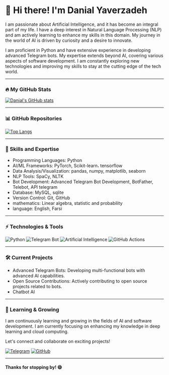 # 👋 Hi there! I'm Danial Yaverzadeh

I am passionate about Artificial Intelligence, and it has become an integral part of my life. I have a deep interest in Natural Language Processing (NLP) and am actively learning to enhance my skills in this domain. My journey in the world of AI is driven by curiosity and a desire to innovate.

I am proficient in Python and have extensive experience in developing advanced Telegram bots. My expertise extends beyond AI, covering various aspects of software development. I am constantly exploring new technologies and improving my skills to stay at the cutting edge of the tech world.

---

### 🔥 My GitHub Stats

[![Danial's GitHub stats](https://github-readme-stats.vercel.app/api?username=YourUsername&show_icons=true&theme=tokyonight)](https://github.com/YourUsername)

---

### 📊 GitHub Repositories

[![Top Langs](https://github-readme-stats.vercel.app/api/top-langs/?username=YourUsername&layout=compact&theme=tokyonight)](https://github.com/YourUsername)

---

### 🚀 Skills and Expertise

- Programming Languages: Python
- AI/ML Frameworks: PyTorch, Scikit-learn، tensorflow 
- Data Analysis/Visualization: pandas, numpy, matplotlib, seaborn
- NLP Tools: SpaCy, NLTK
- Bot Development: Advanced Telegram Bot Development, BotFather, Telebot, API telegram
- Database: MySQL, sqlite
- Version Control: Git, GitHub
- mathematics: Linear algebra, statistic and probability
- language: English, Farsi

---

### ⚡ Technologies & Tools

![Python](https://img.shields.io/badge/-Python-3776AB?logo=python&logoColor=white&style=for-the-badge)
![Telegram Bot](https://img.shields.io/badge/-Telegram%20Bot-2CA5E0?logo=telegram&logoColor=white&style=for-the-badge)
![Artificial Intelligence](https://img.shields.io/badge/-Artificial%20Intelligence-FF6F00?logo=ai&logoColor=white&style=for-the-badge)
![GitHub Actions](https://img.shields.io/badge/-GitHub%20Actions-2088FF?logo=github-actions&logoColor=white&style=for-the-badge)

---

### 🛠️ Current Projects

- Advanced Telegram Bots: Developing multi-functional bots with advanced AI capabilities.
- Open Source Contributions: Actively contributing to open source projects related to bots.
- Chatbot AI

---

### 🌱 Learning & Growing

I am continuously learning and growing in the fields of AI and software development. I am currently focusing on enhancing my knowledge in deep learning and cloud computing.

Let's connect and collaborate on exciting projects!

[![Telegram](https://img.shields.io/badge/-Telegram-2CA5E0?logo=telegram&logoColor=white&style=for-the-badge)](https://t.me/learn_ai1)
[![GitHub](https://img.shields.io/badge/-GitHub-181717?logo=github&logoColor=white&style=for-the-badge)](https://github.com/YourUsername)

---

#### Thanks for stopping by! 😄
